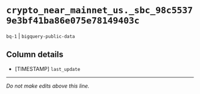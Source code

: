 # `crypto_near_mainnet_us._sbc_98c55379e3bf41ba86e075e78149403c`
`bq-1` | `bigquery-public-data`

## Column details
* [TIMESTAMP] `last_update`

-------------------------------------------------------------------------------
*Do not make edits above this line.*
